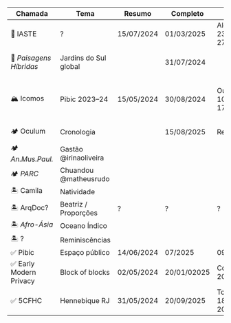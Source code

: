 | Chamada                 | Tema                        | Resumo     | Completo    | Evento                   | Info                                                                                                                                                                                                 |
|-------------------------|-----------------------------|------------|-------------|--------------------------|------------------------------------------------------------------------------------------------------------------------------------------------------------------------------------------------------|
| 🌋 IASTE                | ?                           | 15/07/2024 | 01/03/2025  | Alexandria 23-27/05/2025 | <https://iaste.org/iaste-2025-alexandria/>                                                                                                                                                           |
| 🌋 *Paisagens Híbridas* | Jardins do Sul global       |            | 31/07/2024  |                          | <https://paisagenshibridas.eba.ufrj.br/2024/04/07/chamada-de-artigos-para-dossie-aupaba-pindorama-revista-paisagens-hibridas-vol-4-no-3-2024/>                                                       |
| 🏔️ Icomos               | Pibic 2023–24               | 15/05/2024 | 30/08/2024  | Ouro Preto 10-17/11/2024 | <https://www.icomos.org/en/about-icomos/governance/general-information-about-the-general-assembly/annual-general-assembly-2024/138324-icomos-scientific-symposium-2024-theme-and-call-for-abstracts> |
| 🏕️ Oculum               | Cronologia                  |            | 15/08/2025  | Revisão                  | <https://periodicos.puc-campinas.edu.br/oculum/authorDashboard/submission/10654>                                                                                                                     |
| 🏕️ *An.Mus.Paul.*       | Gastão @irinaoliveira       |            |             |                          | <https://www.revistas.usp.br/anaismp>                                                                                                                                                                |
| 🏕️ *PARC*               | Chuandou @matheusrudo       |            |             |                          | <https://periodicos.sbu.unicamp.br/ojs/index.php/parc>                                                                                                                                               |
| 🏝️ Camila               | Natividade                  |            |             |                          |                                                                                                                                                                                                      |
| 🏝️ ArqDoc?              | Beatriz / Proporções        | ?          | ?           | ?                        | ?                                                                                                                                                                                                    |
| 🏝️ *Afro-Ásia*          | Oceano Índico               |            |             |                          | <https://periodicos.ufba.br/index.php/afroasia/index>                                                                                                                                                |
| 🏝️ ?                    | Reminiscências              |            |             |                          | <https://www.revistas.usp.br/anaismp>                                                                                                                                                                |
| ✅ Pibic                | Espaço público              | 14/06/2024 | 07/2025     | 09/2025                  | <https://proic.unb.br/>                                                                                                                                                                              |
| ✅ Early Modern Privacy | Block of blocks             | 02/05/2024 | 20/01/02025 | Coph 19-20/09/2024       | <https://www.sah.org/jobs-opportunities/opportunities/recent-opportunities/2024/05/02/default-calendar/call-for-papers-building-early-modern-privacy-(book)>                                         |
| ✅ 5CFHC                | Hennebique RJ               | 31/05/2024 | 20/09/2025  | Toulouse 18-20/06/2025   | <https://5cfhc.sciencesconf.org/>                                                                                                                                                                    |

<!--
| ❌ Enanparq8          | Astérix                     | n/a        | 19/05/2024 | Rio 21-25/10/2024    | <https://enanparq8.com.br>                                                                                     |
| ❌ Projet d'histoire  | Operative historians        | 30/06/2024 | ?          | Lyon 14-15/11/2024   | <https://calenda.org/1153583>                                                                                  |
| ❌ Arquimemória       | ?                           | 20/05/2024 | 15/07/2024 | Salvador 5-8/11/2024 | <https://www.even3.com.br/arquimemoria6/>                                                                      |
| ❌ *Craup*            | Pédagogies XXIe             | n/a        | 20/05/2024 | n/a                  | <https://journals.openedition.org/craup/13879>                                                                 |
| ❌ *Opus Incertum*    | History interdisciplinarity | 30/05/2024 | 01/10/2024 | n/a                  | <https://journals.fupress.net/call-for-paper/architectural-history-and-the-challenges-of-interdisciplinarity/> |
| ❌ XVIII SHCU         | ?                           | n/a        | 31/05/2024 | Natal 10-14/112024   | <https://www.even3.com.br/18-shcu-seminario-de-historia-da-cidade-e-do-urbanismo-445281/>                      |
| ❌ Wolkenkuckucksheim | Historicity of arch.history | 31/05/2024 | 02/09/2024 | n/a                  | <https://cloud-cuckoo.net/fileadmin/issues_en/issue_45/cfa_issue_45.pdf>                                       |
-->
